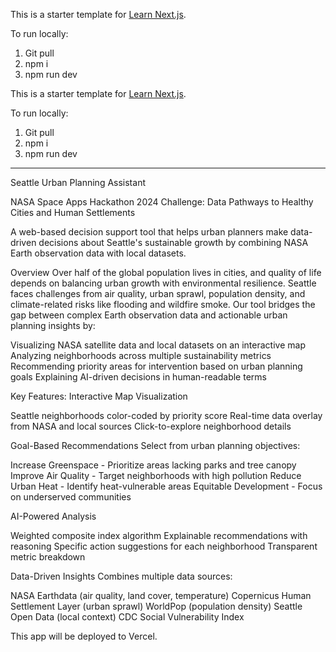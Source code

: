 This is a starter template for [Learn Next.js](https://nextjs.org/learn).

To run locally:
1. Git pull
2. npm i
3. npm run dev

This is a starter template for [Learn Next.js](https://nextjs.org/learn).

To run locally:
1. Git pull
2. npm i
3. npm run dev

---

Seattle Urban Planning Assistant

NASA Space Apps Hackathon 2024
Challenge: Data Pathways to Healthy Cities and Human Settlements

A web-based decision support tool that helps urban planners make data-driven decisions about Seattle's sustainable growth by combining NASA Earth observation data with local datasets.

Overview
Over half of the global population lives in cities, and quality of life depends on balancing urban growth with environmental resilience. Seattle faces challenges from air quality, urban sprawl, population density, and climate-related risks like flooding and wildfire smoke.
Our tool bridges the gap between complex Earth observation data and actionable urban planning insights by:

Visualizing NASA satellite data and local datasets on an interactive map
Analyzing neighborhoods across multiple sustainability metrics
Recommending priority areas for intervention based on urban planning goals
Explaining AI-driven decisions in human-readable terms


Key Features:
Interactive Map Visualization

Seattle neighborhoods color-coded by priority score
Real-time data overlay from NASA and local sources
Click-to-explore neighborhood details

Goal-Based Recommendations
Select from urban planning objectives:

Increase Greenspace - Prioritize areas lacking parks and tree canopy
Improve Air Quality - Target neighborhoods with high pollution
Reduce Urban Heat - Identify heat-vulnerable areas
Equitable Development - Focus on underserved communities

AI-Powered Analysis

Weighted composite index algorithm
Explainable recommendations with reasoning
Specific action suggestions for each neighborhood
Transparent metric breakdown

Data-Driven Insights
Combines multiple data sources:

NASA Earthdata (air quality, land cover, temperature)
Copernicus Human Settlement Layer (urban sprawl)
WorldPop (population density)
Seattle Open Data (local context)
CDC Social Vulnerability Index

This app will be deployed to Vercel.
